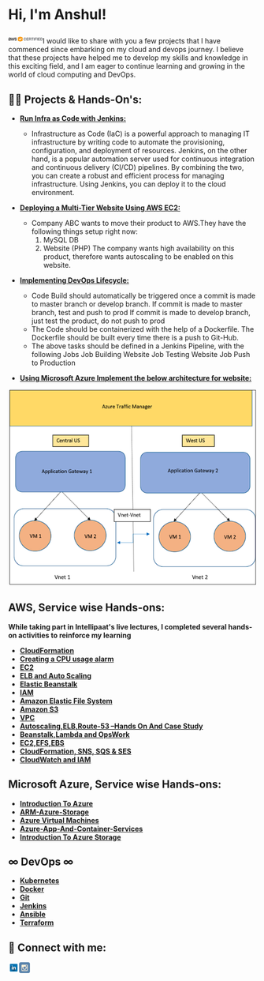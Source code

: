 <!--
**Anshuls-repo/Anshuls-repo** is a ✨ _special_ ✨ repository because its `README.md` (this file) appears on your GitHub profile.

Here are some ideas to get you started:

- 🔭 I’m currently working on ...
- 🌱 I’m currently learning ...
- 👯 I’m looking to collaborate on ...
- 🤔 I’m looking for help with ...
- 💬 Ask me about ...
- 📫 How to reach me: ...
- 😄 Pronouns: ...
- ⚡ Fun fact: ...
-->
<h1>Hi, I'm Anshul!   
  
  [<img align="left" alt="Anshul | credly" width="70px" src="https://github.com/Anshuls-repo/for-assignment/blob/master/NicePng_aws-logo-png_2467323%20(1).png" />][credly]</h1>
I would like to share with you a few projects that I have commenced since embarking on my cloud and devops journey.  I believe that these projects have helped me to develop my skills and knowledge in this exciting field, and I am eager to continue learning and growing in the world of cloud computing and DevOps.

<h2>👨‍💻 Projects & Hands-On's:</h2>

- [<b>Run Infra as Code with Jenkins:</b>](https://github.com/Anshuls-repo/Works-Projects-Hands-on/blob/main/AWS/Projects/Run%20Infra%20as%20Code%20with%20Jenkins.pdf)
  - Infrastructure as Code (IaC) is a powerful approach to managing IT infrastructure by writing code to automate the provisioning, configuration, and deployment of resources. Jenkins, on the other hand, is a popular automation server used for continuous integration and continuous delivery (CI/CD) pipelines.
By combining the two, you can create a robust and efficient process for managing infrastructure. Using Jenkins, you can deploy it to the cloud environment.
 
- [<b>Deploying a Multi-Tier Website Using AWS EC2:</b>](https://github.com/Anshuls-repo/Works-Projects-Hands-on/blob/main/AWS/Projects/Project%201%20-%20Deploying%20a%20Multi-Tier%20Website%20Using%20AWS%20EC2.pdf)
  - Company ABC wants to move their product to AWS.They have the following things setup right now: 
    1. MySQL DB 
    2. Website (PHP) The company wants high availability on this product, therefore wants autoscaling to be enabled on this website.

- [<b>Implementing DevOps Lifecycle:</b>](https://github.com/Anshuls-repo/Works-Projects-Hands-on/blob/main/Projects/Project-%20DevOps.pdf)  
  -  Code Build should automatically be triggered once a commit is made to master branch or develop branch. If commit is made to master branch, test and          push to prod If commit is made to develop branch, just test the product, do not push to prod 
  -  The Code should be containerized with the help of a Dockerfile. The Dockerfile should be built every time there is a push to Git-Hub. 
  -  The above tasks should be defined in a Jenkins Pipeline, with the following Jobs Job 
         Building Website Job 
         Testing Website Job 
         Push to Production 
         
 - [<b>Using Microsoft Azure Implement the below architecture for website:</b>](https://github.com/Anshuls-repo/Works-Projects-Hands-on/blob/main/Projects/AZURE%20PROJECT.pdf) 
 <p align="center">
  <img src="https://github.com/Anshuls-repo/for-assignment/blob/master/Screenshot%20(1293).png" />
</p>
 
         

<h2>AWS, Service wise Hands-ons:</h2>
  
<b>While taking part in Intellipaat's live lectures, I completed several hands-on activities to reinforce my learning<b>
  
  - [CloudFormation](https://github.com/Anshuls-repo/Works-Projects-Hands-on/blob/main/AWS%20Detailed/CloudFormation/Cloudformation%20Hands-on.pdf)
  - [Creating a CPU usage alarm](https://github.com/Anshuls-repo/Works-Projects-Hands-on/blob/main/AWS%20Detailed/Creating%20a%20CPU%20usage%20alarm.pdf)
  - [EC2](https://github.com/Anshuls-repo/Works-Projects-Hands-on/blob/main/AWS%20Detailed/EC2/Get%20Started%20with%20Amazon%20EC2%20Linux%20Instances.pdf)
  - [ELB and Auto Scaling](https://github.com/Anshuls-repo/Works-Projects-Hands-on/blob/main/AWS%20Detailed/ELB%20and%20Auto%20Scaling/Scaling%20the%20EC2%20Instance%20Based%20on%20Monitored%20CloudWatch%20Metrics.pdf)
  - [Elastic Beanstalk](https://github.com/Anshuls-repo/Works-Projects-Hands-on/blob/main/AWS%20Detailed/Elastic%20Beanstalk/Elastic%20Beanstalk.pdf)
  - [IAM](https://github.com/Anshuls-repo/Works-Projects-Hands-on/blob/main/AWS%20Detailed/IAM/IAM%20Hands-On.pdf)
  - [Amazon Elastic File System](https://github.com/Anshuls-repo/Works-Projects-Hands-on/blob/main/AWS%20Detailed/Getting%20started%20with%20Amazon%20Elastic%20File%20System.pdf)
  - [Amazon S3](https://github.com/Anshuls-repo/Works-Projects-Hands-on/tree/main/AWS/S3)
  - [VPC](https://github.com/Anshuls-repo/Works-Projects-Hands-on/tree/main/AWS/VPC)
  - [Autoscaling,ELB,Route-53 –Hands On And Case Study](https://github.com/Anshuls-repo/Works-Projects-Hands-on/tree/main/AWS/Autoscaling%2CELB%2CRoute-53%20%E2%80%93Hands%20On%20And%20Case%20Study)
  - [Beanstalk,Lambda and OpsWork](https://github.com/Anshuls-repo/Works-Projects-Hands-on/tree/main/AWS/Beanstalk%2CLambda%20and%20OpsWork)
  - [EC2,EFS,EBS](https://github.com/Anshuls-repo/Works-Projects-Hands-on/tree/main/AWS/EC2%2CEFS%2CEBS)
  - [CloudFormation, SNS, SQS & SES](https://github.com/Anshuls-repo/Works-Projects-Hands-on/tree/main/AWS/Cloud%20Formation)
  - [CloudWatch and IAM](https://github.com/Anshuls-repo/Works-Projects-Hands-on/tree/main/AWS/CloudWatch%20and%20IAM)
  
<h2>Microsoft Azure, Service wise Hands-ons:</h2> 
  
  - [Introduction To Azure](https://github.com/Anshuls-repo/Works-Projects-Hands-on/tree/main/Azure/Introduction%20To%20Azure%20Assignments%20(1))
  - [ARM-Azure-Storage](https://github.com/Anshuls-repo/Works-Projects-Hands-on/tree/main/Azure/ARM-Azure-Storage%20(1))
  - [Azure Virtual Machines](https://github.com/Anshuls-repo/Works-Projects-Hands-on/tree/main/Azure/Azure%20Virtual%20Machines%20(1))
  - [Azure-App-And-Container-Services](https://github.com/Anshuls-repo/Works-Projects-Hands-on/tree/main/Azure/Azure-App-And-Container-Services)
  - [Introduction To Azure Storage](https://github.com/Anshuls-repo/Works-Projects-Hands-on/tree/main/Azure/Introduction%20To%20Azure%20Storage)
  
  
<h2>∞ DevOps ∞</h2>
  
  - [Kubernetes](https://github.com/Anshuls-repo/Works-Projects-Hands-on/tree/main/DevOps/K8s)
  - [Docker](https://github.com/Anshuls-repo/Works-Projects-Hands-on/tree/main/DevOps/Docker)
  - [Git](https://github.com/Anshuls-repo/Works-Projects-Hands-on/tree/main/DevOps/Git)
  - [Jenkins](https://github.com/Anshuls-repo/Works-Projects-Hands-on/tree/main/DevOps/Jenkins)
  - [Ansible](https://github.com/Anshuls-repo/Works-Projects-Hands-on/tree/main/DevOps/Ansible)
  - [Terraform](https://github.com/Anshuls-repo/Works-Projects-Hands-on/tree/main/DevOps/Terraform)

<h2> 🤳 Connect with me:</h2>

[<img align="left" alt="Anshul | LinkedIn" width="22px" src="https://github.com/Anshuls-repo/for-assignment/blob/master/linked-in-g192a8b5dc_1280.png" />][linkedin]
[<img align="left" alt="Anshul | Instagram" width="22px" src="https://github.com/Anshuls-repo/for-assignment/blob/master/instagram-g21ba9eec3_1280.png" />][instagram]


[instagram]: https://www.instagram.com/_4nshul_/
[linkedin]: https://www.linkedin.com/in/anshulpardeshi/
[credly]: https://www.credly.com/badges/38cd8ace-e540-4854-a979-d779d185e6a5/public_url

